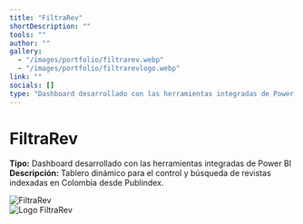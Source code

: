 ```yaml
---
title: "FiltraRev"
shortDescription: ""
tools: ""
author: ""
gallery:
  - "/images/portfolio/filtrarev.webp"
  - "/images/portfolio/filtrarevlogo.webp"
link: ""
socials: []
type: "Dashboard desarrollado con las herramientas integradas de Power BI"
---
```


# FiltraRev

**Tipo:** Dashboard desarrollado con las herramientas integradas de Power BI  
**Descripción:** Tablero dinámico para el control y búsqueda de revistas indexadas en Colombia desde Publindex.

![FiltraRev](/images/portfolio/filtrarev.webp)  
![Logo FiltraRev](/images/portfolio/filtrarevlogo.webp)

